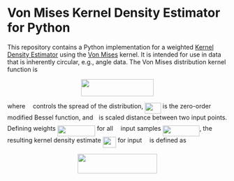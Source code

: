 # Von Mises Kernel Density Estimator for Python
This repository contains a Python implementation for a weighted [Kernel Density Estimator](https://en.wikipedia.org/wiki/Kernel_density_estimation) using the [Von Mises](https://en.wikipedia.org/wiki/Von_Mises_distribution) kernel. It is intended for use in data that is inherently circular, e.g., angle data. The Von Mises distribution kernel function is

<p align="center"><img src="https://rawgit.com/engelen/vonmiseskde/None/svgs/9683156d8033f88856817c73523e6c40.svg?invert_in_darkmode" align=middle width=166.18139999999997pt height=38.773514999999996pt/></p>

where <img src="https://rawgit.com/engelen/vonmiseskde/None/svgs/5c62da39aa7289df62d937cb24a31161.svg?invert_in_darkmode" align=middle width=9.435855000000002pt height=14.102549999999994pt/> controls the spread of the distribution, <img src="https://rawgit.com/engelen/vonmiseskde/None/svgs/67cca8c49fcd0fcd6bcb17e3d28c1ecf.svg?invert_in_darkmode" align=middle width=36.746985pt height=24.56552999999997pt/> is the zero-order modified Bessel function, and <img src="https://rawgit.com/engelen/vonmiseskde/None/svgs/2f2322dff5bde89c37bcae4116fe20a8.svg?invert_in_darkmode" align=middle width=5.208868500000004pt height=22.745910000000016pt/> is scaled distance between two input points. Defining weights <img src="https://rawgit.com/engelen/vonmiseskde/None/svgs/834e625005a683e45c1c7247405d6335.svg?invert_in_darkmode" align=middle width=86.50818pt height=24.56552999999997pt/> for all <img src="https://rawgit.com/engelen/vonmiseskde/None/svgs/55a049b8f161ae7cfeb0197d75aff967.svg?invert_in_darkmode" align=middle width=9.830040000000002pt height=14.102549999999994pt/> input samples <img src="https://rawgit.com/engelen/vonmiseskde/None/svgs/f747c4213e8bcc1a1d6c338fb121f15f.svg?invert_in_darkmode" align=middle width=84.27523500000001pt height=24.56552999999997pt/>, the resulting kernel density estimate <img src="https://rawgit.com/engelen/vonmiseskde/None/svgs/c7c62a2daf28ea2b7b9f9aa969485b8c.svg?invert_in_darkmode" align=middle width=30.368085pt height=24.56552999999997pt/> for input <img src="https://rawgit.com/engelen/vonmiseskde/None/svgs/332cc365a4987aacce0ead01b8bdcc0b.svg?invert_in_darkmode" align=middle width=9.359955000000003pt height=14.102549999999994pt/> is defined as
<p align="center"><img src="https://rawgit.com/engelen/vonmiseskde/None/svgs/162f5799ac5f26b9190788417c19e0f1.svg?invert_in_darkmode" align=middle width=181.19145pt height=44.878845pt/></p>